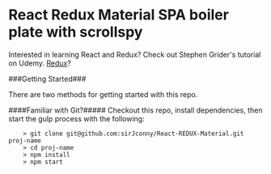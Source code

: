 # React Redux Material SPA boiler plate with scrollspy


Interested in learning React and Redux? Check out Stephen Grider's tutorial on Udemy. [Redux](https://www.udemy.com/react-redux/)?

###Getting Started###

There are two methods for getting started with this repo.

####Familiar with Git?#####
Checkout this repo, install dependencies, then start the gulp process with the following:

```
	> git clone git@github.com:sirJconny/React-REDUX-Material.git proj-name
	> cd proj-name
	> npm install
	> npm start
```
